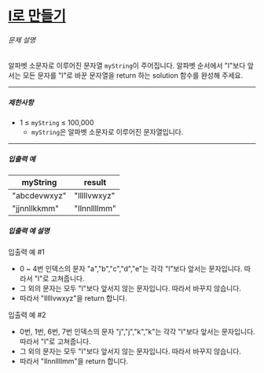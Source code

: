 # [l로 만들기](https://school.programmers.co.kr/learn/courses/30/lessons/181834)


###### 문제 설명


알파벳 소문자로 이루어진 문자열 `myString`이 주어집니다. 알파벳 순서에서 "l"보다 앞서는 모든 문자를 "l"로 바꾼 문자열을 return 하는 solution 함수를 완성해 주세요.




---


##### 제한사항


* 1 ≤ `myString` ≤ 100,000
	+ `myString`은 알파벳 소문자로 이루어진 문자열입니다.




---


##### 입출력 예




| myString | result |
| --- | --- |
| "abcdevwxyz" | "lllllvwxyz" |
| "jjnnllkkmm" | "llnnllllmm" |


##### 입출력 예 설명


입출력 예 \#1


* 0 \~ 4번 인덱스의 문자 "a","b","c","d","e"는 각각 "l"보다 앞서는 문자입니다. 따라서 "l"로 고쳐줍니다.
* 그 외의 문자는 모두 "l"보다 앞서지 않는 문자입니다. 따라서 바꾸지 않습니다.
* 따라서 "lllllvwxyz"을 return 합니다.


입출력 예 \#2


* 0번, 1번, 6번, 7번 인덱스의 문자 "j","j","k","k"는 각각 "l"보다 앞서는 문자입니다. 따라서 "l"로 고쳐줍니다.
* 그 외의 문자는 모두 "l"보다 앞서지 않는 문자입니다. 따라서 바꾸지 않습니다.
* 따라서 "llnnllllmm"을 return 합니다.




